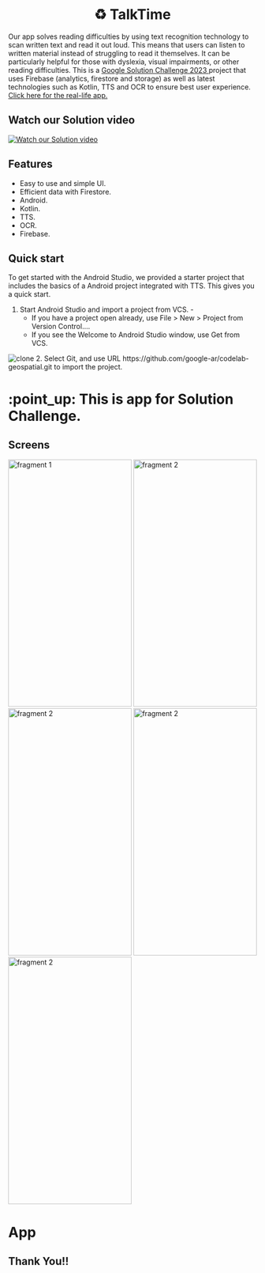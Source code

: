 <h1 align="center">
  ♻️ TalkTime
</h1>
Our app solves reading difficulties by using text recognition technology to scan written text and read it out loud.
This means that users can listen to written material instead of struggling to read it themselves.
It can be particularly helpful for those with dyslexia, visual impairments, or other reading difficulties. This is a
<a href="https://developers.google.com/community/gdsc-solution-challenge" target="blank">
Google Solution Challenge 2023
</a>
project that uses Firebase (analytics, firestore and storage) as well as latest technologies such as Kotlin, TTS and OCR to ensure best user experience. 
<a href="https://youtu.be/o9P6th6MSyE" target="blank"> Click here for the real-life app. </a>

## Watch our Solution video

[![Watch our Solution video](/public/banner.png)](https://youtu.be/yyKFUB-fulM)
<html>

## Features

- Easy to use and simple UI.
- Efficient data with Firestore.
- Android.
- Kotlin.
- TTS.
- OCR.
- Firebase.

## Quick start
To get started with the Android Studio, we provided a starter project that includes the basics of a Android project integrated with TTS. This gives you a quick start.
1. Start Android Studio and import a project from VCS.
 -<ul>
   <li>If you have a project open already, use File > New > Project from Version Control.... </li>
   <li>If you see the Welcome to Android Studio window, use Get from VCS.</li>  
   </ul>
<img alt="clone" src="https://i.ibb.co/TwnHDrh/import-from-vcs-856.png"/>
2. Select Git, and use URL https://github.com/google-ar/codelab-geospatial.git to import the project.
<body>

<h1>
:point_up: This is app for Solution Challenge.
</h1>
<h2>
Screens
</h2>
<div style="display:block" >
<img alt="fragment 1" src="https://i.ibb.co/N2m2dL6/Screenshot-20230404-222908-Talk-Time.jpg" width="250" height="500"/>
<img alt="fragment 2" src="https://i.ibb.co/CmwyKDj/Screenshot-20230401-000339-Talk-Time.jpg" width="250" height="500"/>
<img alt="fragment 2" src="https://i.ibb.co/P6mLLSB/Screenshot-20230401-000354-Talk-Time.jpg" width="250" height="500"/>
<img alt="fragment 2" src="https://i.ibb.co/CzQwvG8/Screenshot-20230404-222940-Talk-Time.jpg" width="250" height="500"/>
<img alt="fragment 2" src="https://i.ibb.co/bB3d8Jn/Screenshot-20230404-223305-Google.jpg" width="250" height="500"/>
</div>

<h1>
App
</h1>


 <h2>
 Thank You!!
 </h2>
</body>

</html>
